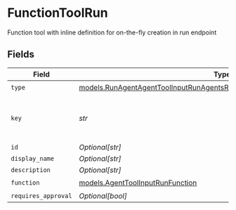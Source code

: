 # FunctionToolRun

Function tool with inline definition for on-the-fly creation in run endpoint


## Fields

| Field                                                                                                                                                            | Type                                                                                                                                                             | Required                                                                                                                                                         | Description                                                                                                                                                      |
| ---------------------------------------------------------------------------------------------------------------------------------------------------------------- | ---------------------------------------------------------------------------------------------------------------------------------------------------------------- | ---------------------------------------------------------------------------------------------------------------------------------------------------------------- | ---------------------------------------------------------------------------------------------------------------------------------------------------------------- |
| `type`                                                                                                                                                           | [models.RunAgentAgentToolInputRunAgentsRequestRequestBodySettingsTools14Type](../models/runagentagenttoolinputrunagentsrequestrequestbodysettingstools14type.md) | :heavy_check_mark:                                                                                                                                               | N/A                                                                                                                                                              |
| `key`                                                                                                                                                            | *str*                                                                                                                                                            | :heavy_check_mark:                                                                                                                                               | Unique key of the tool as it will be displayed in the UI                                                                                                         |
| `id`                                                                                                                                                             | *Optional[str]*                                                                                                                                                  | :heavy_minus_sign:                                                                                                                                               | N/A                                                                                                                                                              |
| `display_name`                                                                                                                                                   | *Optional[str]*                                                                                                                                                  | :heavy_minus_sign:                                                                                                                                               | N/A                                                                                                                                                              |
| `description`                                                                                                                                                    | *Optional[str]*                                                                                                                                                  | :heavy_minus_sign:                                                                                                                                               | N/A                                                                                                                                                              |
| `function`                                                                                                                                                       | [models.AgentToolInputRunFunction](../models/agenttoolinputrunfunction.md)                                                                                       | :heavy_check_mark:                                                                                                                                               | N/A                                                                                                                                                              |
| `requires_approval`                                                                                                                                              | *Optional[bool]*                                                                                                                                                 | :heavy_minus_sign:                                                                                                                                               | N/A                                                                                                                                                              |